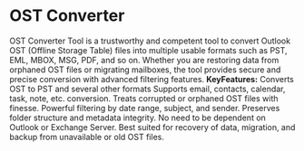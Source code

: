 # OST Converter
OST Converter Tool is a trustworthy and competent tool to convert Outlook OST (Offline Storage Table) files into multiple usable formats such as PST, EML, MBOX, MSG, PDF, and so on. Whether you are restoring data from orphaned OST files or migrating mailboxes, the tool provides secure and precise conversion with advanced filtering features.
**KeyFeatures:**
Converts OST to PST and several other formats
Supports email, contacts, calendar, task, note, etc. conversion.
Treats corrupted or orphaned OST files with finesse.
Powerful filtering by date range, subject, and sender.
Preserves folder structure and metadata integrity.
No need to be dependent on Outlook or Exchange Server.
Best suited for recovery of data, migration, and backup from unavailable or old OST files.
